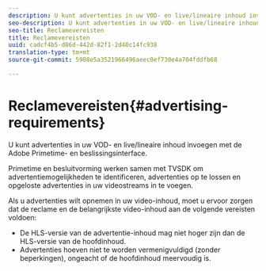 ```yaml
---
description: U kunt advertenties in uw VOD- en live/lineaire inhoud invoegen met de Adobe Primetime- en beslissingsinterface.
seo-description: U kunt advertenties in uw VOD- en live/lineaire inhoud invoegen met de Adobe Primetime- en beslissingsinterface.
seo-title: Reclamevereisten
title: Reclamevereisten
uuid: cadcf4b5-d86d-442d-82f1-2d40c14fc938
translation-type: tm+mt
source-git-commit: 5908e5a3521966496aeec0ef730e4a704fddfb68

---
```



# Reclamevereisten{#advertising-requirements}

U kunt advertenties in uw VOD- en live/lineaire inhoud invoegen met de Adobe Primetime- en beslissingsinterface.

Primetime en besluitvorming werken samen met TVSDK om advertentiemogelijkheden te identificeren, advertenties op te lossen en opgeloste advertenties in uw videostreams in te voegen.

Als u advertenties wilt opnemen in uw video-inhoud, moet u ervoor zorgen dat de reclame en de belangrijkste video-inhoud aan de volgende vereisten voldoen:

* De HLS-versie van de advertentie-inhoud mag niet hoger zijn dan de HLS-versie van de hoofdinhoud.
* Advertenties hoeven niet te worden vermenigvuldigd (zonder beperkingen), ongeacht of de hoofdinhoud meervoudig is.

